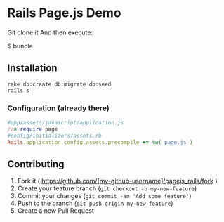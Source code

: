 # Rails Page.js Demo


Git clone it And then execute:

  $ bundle

## Installation

	rake db:create db:migrate db:seed
	rails s


### Configuration (already there)
```ruby
#app/assets/javascript/application.js
//= require page
#config/initializers/assets.rb
Rails.application.config.assets.precompile += %w( page.js )
```


## Contributing

1. Fork it ( https://github.com/[my-github-username]/pagejs_rails/fork )
2. Create your feature branch (`git checkout -b my-new-feature`)
3. Commit your changes (`git commit -am 'Add some feature'`)
4. Push to the branch (`git push origin my-new-feature`)
5. Create a new Pull Request

